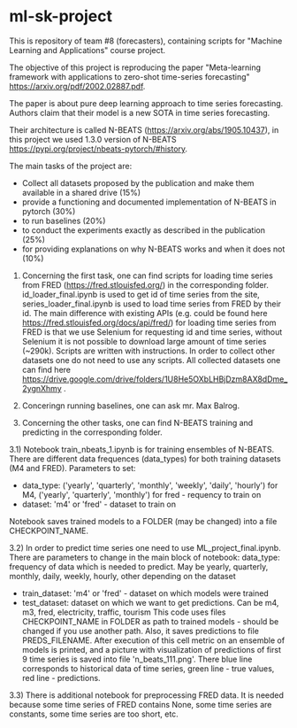 # ml-sk-project

This is repository of team #8 (forecasters), containing scripts for "Machine Learning and Applications" course project.

The objective of this project is reproducing the paper "Meta-learning framework with applications to zero-shot time-series forecasting" https://arxiv.org/pdf/2002.02887.pdf.

The paper is about pure deep learning approach to time series forecasting. Authors claim that their model is a new SOTA in time series forecasting.

Their architecture is called N-BEATS (https://arxiv.org/abs/1905.10437), in this project we used 1.3.0 version of N-BEATS https://pypi.org/project/nbeats-pytorch/#history.

The main tasks of the project are:

- Collect all datasets proposed by the publication and make them available in a shared drive (15%)
- provide a functioning and documented implementation of N-BEATS in pytorch (30%)
- to run baselines (20%)
- to conduct the experiments exactly as described in the publication (25%)
- for providing explanations on why N-BEATS works and when it does not (10%)

1)  Concerning the first task, one can find scripts for loading time series from FRED (https://fred.stlouisfed.org/) in the corresponding folder. id_loader_final.ipynb is used to get id of time series from the site, series_loader_final.ipynb is used to load time series from FRED by their id. The main difference with existing APIs (e.g. could be found here https://fred.stlouisfed.org/docs/api/fred/) for loading time series from FRED is that we use Selenium for requesting id and time series, without Selenium it is not possible to download large amount of time series (~290k). Scripts are written with instructions. In order to collect other datasets one do not need to use any scripts. All collected datasets one can find here https://drive.google.com/drive/folders/1U8He5OXbLHBjDzm8AX8dDme_2ygnXhmy .

2)  Conceringn running baselines, one can ask mr. Max Balrog.

3)  Concerning the other tasks, one can find N-BEATS training and predicting in the corresponding folder.

3.1)  Notebook train_nbeats_1.ipynb is for training ensembles of N-BEATS. There are different data frequences (data_types) for both training datasets (M4 and FRED).
Parameters to set:
- data_type: ('yearly', 'quarterly', 'monthly', 'weekly', 'daily', 'hourly') for M4, ('yearly', 'quarterly', 'monthly') for fred - requency to train on
- dataset: 'm4' or 'fred' - dataset to train on

Notebook saves trained models to a FOLDER (may be changed) into a file CHECKPOINT_NAME.

3.2)  In order to predict time series one need to use ML_project_final.ipynb.
There are parameters to change in the main block of notebook:
data_type: frequency of data which is needed to predict. May be yearly, quarterly, monthly, daily, weekly, hourly, other depending on the dataset
- train_dataset: 'm4' or 'fred' - dataset on which models were trained
- test_dataset: dataset on which we want to get predictions. Can be m4, m3, fred, electricity, traffic, tourism
This code uses files CHECKPOINT_NAME in FOLDER as path to trained models - should be changed if you use another path.
Also, it saves predictions to file PREDS_FILENAME.
After execution of this cell metric on an ensemble of models is printed, and a picture with visualization of predictions of first 9 time series is saved into file 'n_beats_111.png'. There blue line corresponds to historical data of time series, green line - true values, red line - predictions.

3.3) There is additional notebook for preprocessing FRED data. It is needed because some time series of FRED contains None, some time series are constants, some time series are too short, etc. 
